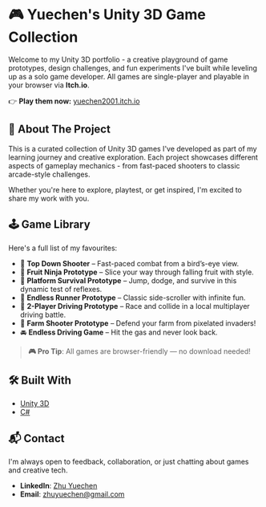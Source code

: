 # 🎮 Yuechen's Unity 3D Game Collection

Welcome to my Unity 3D portfolio - a creative playground of game prototypes, design challenges, and fun experiments I've built while leveling up as a solo game developer. All games are single-player and playable in your browser via **Itch.io**.

👉 **Play them now:** [yuechen2001.itch.io](https://yuechen2001.itch.io/)


## 📖 About The Project

This is a curated collection of Unity 3D games I've developed as part of my learning journey and creative exploration. Each project showcases different aspects of gameplay mechanics - from fast-paced shooters to classic arcade-style challenges.

Whether you're here to explore, playtest, or get inspired, I'm excited to share my work with you.

## 🕹️ Game Library

Here's a full list of my favourites:

- 🔫 **Top Down Shooter** – Fast-paced combat from a bird’s-eye view.
- 🍉 **Fruit Ninja Prototype** – Slice your way through falling fruit with style.
- 🦶 **Platform Survival Prototype** – Jump, dodge, and survive in this dynamic test of reflexes.
- 🏃 **Endless Runner Prototype** – Classic side-scroller with infinite fun.
- 🚗 **2-Player Driving Prototype** – Race and collide in a local multiplayer driving battle.
- 🌾 **Farm Shooter Prototype** – Defend your farm from pixelated invaders!
- 🚘 **Endless Driving Game** – Hit the gas and never look back.

> **🎮 Pro Tip**: All games are browser-friendly — no download needed!


## 🛠️ Built With

- [Unity 3D](https://unity.com/)
- [C#](https://learn.microsoft.com/en-us/dotnet/csharp/)


## 📬 Contact

I'm always open to feedback, collaboration, or just chatting about games and creative tech.

- **LinkedIn**: [Zhu Yuechen](https://www.linkedin.com/in/zhu-yuechen-1a603435/)
- **Email**: [zhuyuechen@gmail.com](mailto:zhuyuechen@gmail.com)

